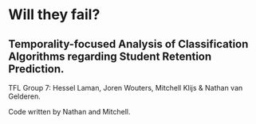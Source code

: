 # Will they fail?
## Temporality-focused Analysis of Classification Algorithms regarding Student Retention Prediction.

TFL Group 7: Hessel Laman, Joren Wouters, Mitchell Klijs & Nathan van Gelderen.

  Code written by Nathan and Mitchell.
